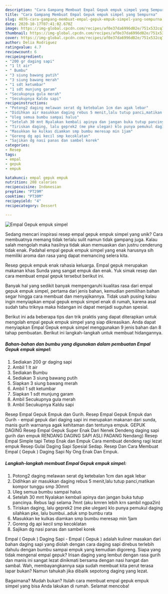 ```yaml
---
description: "Cara Gampang Membuat Empal Gepuk empuk simpel yang Sempurna"
title: "Cara Gampang Membuat Empal Gepuk empuk simpel yang Sempurna"
slug: 4076-cara-gampang-membuat-empal-gepuk-empuk-simpel-yang-sempurna
date: 2020-10-17T07:41:02.670Z
image: https://img-global.cpcdn.com/recipes/af0e37da6996d02e/751x532cq70/empal-gepuk-empuk-simpel-foto-resep-utama.jpg
thumbnail: https://img-global.cpcdn.com/recipes/af0e37da6996d02e/751x532cq70/empal-gepuk-empuk-simpel-foto-resep-utama.jpg
cover: https://img-global.cpcdn.com/recipes/af0e37da6996d02e/751x532cq70/empal-gepuk-empuk-simpel-foto-resep-utama.jpg
author: Delia Rodriguez
ratingvalue: 4.7
reviewcount: 6
recipeingredient:
- "200 gr daging sapi"
- "1 lt air"
- " Bumbu"
- "3 siung bawang putih"
- "3 siung bawang merah"
- "1 sdt ketumbar"
- "1 sdt munjung garam"
- "Secukupnya gula merah"
- "Secukupnya Kaldu sapi"
recipeinstructions:
- "Potong2 daging melawan serat dg ketebalan 1cm dan agak lebar"
- "Didihkan air masukkan daging rebus 5 menit,lalu tutup panci,matikan kompor tunggu smp 30mnt"
- "Uleg semua bumbu sampai halus"
- "Setelah 30 mnt Nyalakan kembali apinya dan jangan buka tutup pancinya. Rebus lagi selama 7mnt (aku kmren lebih krn sambil ngpa2in)"
- "Tiriskan daging, lalu geprek2 (me pke ulegan) klo punya pemukul daging silahkan pke, lalu bumbui..aduk smp bumbu rata"
- "Masukkan ke kulkas diamkan smp bumbu meresap min 1jam"
- "Goreng dg api kecil smp kecoklatan"
- "Sajikan dg nasi panas dan sambel korek"
categories:
- Resep
tags:
- empal
- gepuk
- empuk

katakunci: empal gepuk empuk 
nutrition: 208 calories
recipecuisine: Indonesian
preptime: "PT29M"
cooktime: "PT30M"
recipeyield: "4"
recipecategory: Dessert

---
```



![Empal Gepuk empuk simpel](https://img-global.cpcdn.com/recipes/af0e37da6996d02e/751x532cq70/empal-gepuk-empuk-simpel-foto-resep-utama.jpg)

Sedang mencari inspirasi resep empal gepuk empuk simpel yang unik? Cara membuatnya memang tidak terlalu sulit namun tidak gampang juga. Kalau salah mengolah maka hasilnya tidak akan memuaskan dan justru cenderung tidak enak. Padahal empal gepuk empuk simpel yang enak harusnya sih memiliki aroma dan rasa yang dapat memancing selera kita.

Resep gepuk empuk enak rahasia keluarga. Empal gepuk merupakan makanan khas Sunda yang sangat empuk dan enak. Yuk simak resep dan cara membuat empal gepuk tersebut berikut ini.

Banyak hal yang sedikit banyak mempengaruhi kualitas rasa dari empal gepuk empuk simpel, pertama dari jenis bahan, kemudian pemilihan bahan segar hingga cara membuat dan menyajikannya. Tidak usah pusing kalau ingin menyiapkan empal gepuk empuk simpel enak di rumah, karena asal sudah tahu triknya maka hidangan ini dapat menjadi suguhan spesial.


Berikut ini ada beberapa tips dan trik praktis yang dapat diterapkan untuk mengolah empal gepuk empuk simpel yang siap dikreasikan. Anda dapat menyiapkan Empal Gepuk empuk simpel menggunakan 9 jenis bahan dan 8 tahap pembuatan. Berikut ini langkah-langkah untuk membuat hidangannya.

<!--inarticleads1-->

##### Bahan-bahan dan bumbu yang digunakan dalam pembuatan Empal Gepuk empuk simpel:

1. Sediakan 200 gr daging sapi
1. Ambil 1 lt air
1. Sediakan  Bumbu
1. Sediakan 3 siung bawang putih
1. Siapkan 3 siung bawang merah
1. Ambil 1 sdt ketumbar
1. Siapkan 1 sdt munjung garam
1. Ambil Secukupnya gula merah
1. Ambil Secukupnya Kaldu sapi


Resep Empal Gepuk Empuk dan Gurih. Resep Empal Gepuk Empuk dan Gurih - empal gepuk dari daging sapi ini merupakan makanan dari sunda, manis gurih warnanya agak kehitaman dan tentunya empuk. GEPUK DAGING Resep Empal Gepuk Super Enak Dari Nenek Dendeng daging sapi gurih dan empuk RENDANG DAGING SAPI ASLI PADANG Nendang) Resep Empal Simple tapi Tetep Enak dan Empuk Cara membuat dendeng ragi lezat empuk Resep Gulai Daging Sapi Spesial Sedap. Resep Dan Cara Membuat Empal ( Gepuk ) Daging Sapi Ny Ong Enak Dan Empuk. 

<!--inarticleads2-->

##### Langkah-langkah membuat Empal Gepuk empuk simpel:

1. Potong2 daging melawan serat dg ketebalan 1cm dan agak lebar
1. Didihkan air masukkan daging rebus 5 menit,lalu tutup panci,matikan kompor tunggu smp 30mnt
1. Uleg semua bumbu sampai halus
1. Setelah 30 mnt Nyalakan kembali apinya dan jangan buka tutup pancinya. Rebus lagi selama 7mnt (aku kmren lebih krn sambil ngpa2in)
1. Tiriskan daging, lalu geprek2 (me pke ulegan) klo punya pemukul daging silahkan pke, lalu bumbui..aduk smp bumbu rata
1. Masukkan ke kulkas diamkan smp bumbu meresap min 1jam
1. Goreng dg api kecil smp kecoklatan
1. Sajikan dg nasi panas dan sambel korek


Empal ( Gepuk ) Daging Sapi - Empal ( Gepuk ) adalah kuliner masakan dari bahan daging sapi yang diolah dengan cara daging sapi direbus terlebih dahulu dengan bumbu sampai empuk yang kemudian digoreng. Siapa yang tidak mengenal empal gepuk? Irisan daging yang lembut dengan rasa gurih dan manis ini sangat lezat dinikmati bersama dengan nasi hangat dan sambal. Wah, membayangkannya saja sudah membuat kita perut terasa lapar bukan? Namun tahukah jika dibalik sepotong daging yang lezat. 

Bagaimana? Mudah bukan? Itulah cara membuat empal gepuk empuk simpel yang bisa Anda lakukan di rumah. Selamat mencoba!
